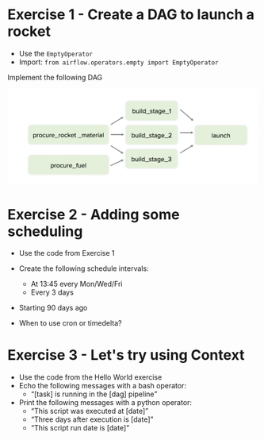 # Exercise 1 - Create a DAG to launch a rocket

- Use the `EmptyOperator`
- Import: `from airflow.operators.empty import EmptyOperator`

Implement the following DAG

<img src="./images/Exercises/ex_01.png" style="zoom:50%;" />


# Exercise 2 - Adding some scheduling

- Use the code from Exercise 1
- Create the following schedule intervals:
  - At 13:45 every Mon/Wed/Fri
  - Every 3 days
- Starting 90 days ago

- When to use cron or timedelta?

# Exercise 3 - Let's try using Context

- Use the code from the Hello World exercise
- Echo the following messages with a bash operator:
  - “[task] is running in the [dag] pipeline”
- Print the following messages with a python operator:
    - “This script was executed at [date]”
    - “Three days after execution is [date]”
    - “This script run date is [date]”
